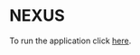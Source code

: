 # NEXUS

To run the application click [here](https://flameuss.github.io/nexus/aplicacao/index.html).
